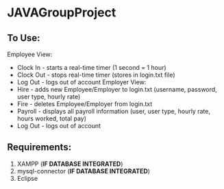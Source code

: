 # JAVAGroupProject #

## To Use: ##
Employee View:
* Clock In - starts a real-time timer (1 second = 1 hour)
* Clock Out - stops real-time timer (stores in login.txt file)
* Log Out - logs out of account
Employer View:
* Hire - adds new Employee/Employer to login.txt (username, password, user type, hourly rate)
* Fire - deletes Employee/Employer from login.txt
* Payroll - displays all payroll information (user, user type, hourly rate, hours worked, total pay)
* Log Out - logs out of account

## Requirements: ##
1. XAMPP (**IF DATABASE INTEGRATED**)
2. mysql-connector (**IF DATABASE INTEGRATED**)
3. Eclipse
